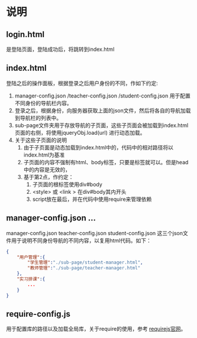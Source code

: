# 说明

## login.html

是登陆页面，登陆成功后，将跳转到index.html

## index.html

登陆之后的操作面板，根据登录之后用户身份的不同，作如下约定:
1. manager-config.json /teacher-config.json /student-config.json 用于配置不同身份的导航栏内容。
2.  登录之后，根据身份，向服务器获取上面的json文件，然后将各自的导航加载到导航栏的列表中。
3.  sub-page文件夹用于存放导航的子页面，这些子页面会被加载到index.html页面的右侧，将使用jqueryObj.load(url) 进行动态加载。
4.  关于这些子页面的说明
    1. 由于子页面是动态加载到index.html中的，代码中的相对路径将以index.html为基准
    2. 子页面的内容不强制有html、body标签，只要是标签就可以。但是head中的内容是无效的，
    3.  基于第2点，作约定：
        1. 子页面的根标签使用div#body
        2. \<style\> 或 \<link \> 在div#body其内开头
        3. script放在最后，并在代码中使用require来管理依赖


## manager-config.json ...
manager-config.json teacher-config.json student-config.json 这三个json文件用于说明不同身份导航的不同内容，以复用html代码。如下：
``` json
{
    "用户管理":{
        "学生管理":"./sub-page/student-manager.html",
        "教师管理":"./sub-page/teacher-manager.html"
    },
    "实习排课":{
        ...
    }
}
```

## require-config.js
用于配置库的路径以及加载全局库，关于require的使用，参考 [requirejs官网](http://www.requirejs.cn/)。


